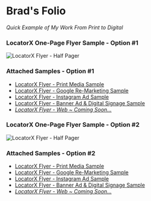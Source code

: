 # Brad's Folio		
_Quick Example of My Work From Print to Digital_

### LocatorX One-Page Flyer Sample - Option #1		
![LocatorX Flyer - Half Pager](https://iambradblackburn.github.io/folio/option1/LocatorX-HalfPage.png)

### 	Attached Samples - Option #1
* [LocatorX Flyer - Print Media Sample](https://iambradblackburn.github.io/folio/option1/LocatorX-Option1.jpg)
* [LocatorX Flyer - Google Re-Marketing Sample](https://iambradblackburn.github.io/folio/option1/LocatorX-HalfPage.jpeg)
* [LocatorX Flyer - Instagram Ad Sample](https://iambradblackburn.github.io/folio/option1/LocatorX-Instagram.jpeg)
* [LocatorX Flyer - Banner Ad & Digital Signage Sample](https://iambradblackburn.github.io/folio/option1/LocatorX-LongBanner.jpeg)
* _[LocatorX Flyer - Web ~ Coming Soon...](#)_

### LocatorX One-Page Flyer Sample - Option #2		
![LocatorX Flyer - Half Pager](https://iambradblackburn.github.io/folio/option2/LocatorX-HalfPage.png)

### 	Attached Samples - Option #2
* [LocatorX Flyer - Print Media Sample](https://iambradblackburn.github.io/folio/option2/LocatorX-Option1.jpg)
* [LocatorX Flyer - Google Re-Marketing Sample](https://iambradblackburn.github.io/folio/option2/LocatorX-HalfPage.jpeg)
* [LocatorX Flyer - Instagram Ad Sample](https://iambradblackburn.github.io/folio/option2/LocatorX-Instagram.jpeg)
* [LocatorX Flyer - Banner Ad & Digital Signage Sample](https://iambradblackburn.github.io/folio/option2/LocatorX-LongBanner.jpeg)
* _[LocatorX Flyer - Web ~ Coming Soon...](#)_